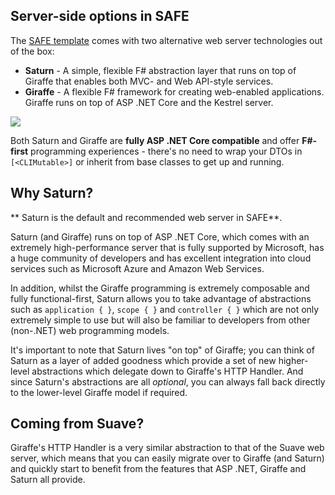 ## Server-side options in SAFE

The [SAFE template](safe-template.md) comes with two alternative web server technologies out of the box:

* **Saturn** - A simple, flexible F# abstraction layer that runs on top of Giraffe that enables both MVC- and Web API-style services. 
* **Giraffe** - A flexible F# framework for creating web-enabled applications. Giraffe runs on top of ASP .NET Core and the Kestrel server.

![](img/safe-server-1.png)

Both Saturn and Giraffe are **fully ASP .NET Core compatible** and offer **F#-first** programming experiences - there's no need to wrap your DTOs in `[<CLIMutable>]` or inherit from base classes to get up and running.

## Why Saturn?
** Saturn is the default and recommended web server in SAFE**.

Saturn (and Giraffe) runs on top of ASP .NET Core, which comes with an extremely high-performance server that is fully supported by Microsoft, has a huge community of developers and has excellent integration into cloud services such as Microsoft Azure and Amazon Web Services.

In addition, whilst the Giraffe programming is extremely composable and fully functional-first, Saturn allows you to take advantage of abstractions such as `application { }`, `scope { }` and `controller { }` which are not only extremely simple to use but will also be familiar to developers from other (non-.NET) web programming models.

It's important to note that Saturn lives "on top" of Giraffe; you can think of Saturn as a layer of added goodness which provide a set of new higher-level abstractions which delegate down to Giraffe's HTTP Handler. And since Saturn's abstractions are all *optional*, you can always fall back directly to the lower-level Giraffe model if required.

## Coming from Suave?
Giraffe's HTTP Handler is a very similar abstraction to that of the Suave web server, which means that you can easily migrate over to Giraffe (and Saturn) and quickly start to benefit from the features that ASP .NET, Giraffe and Saturn all provide.